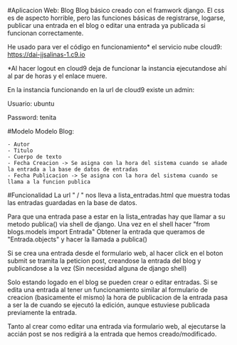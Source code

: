 #Aplicacion Web: Blog
Blog básico creado con el framwork django. 
El css es de aspecto horrible, pero las funciones básicas de registrarse, logarse, publicar una entrada en el blog o editar una entrada ya publicada si funcionan correctamente.

He usado para ver el código en funcionamiento* el servicio nube cloud9: https://dai-jjsalinas-1.c9.io

*Al hacer logout en cloud9 deja de funcionar la instancia ejecutandose ahí al par de horas y el enlace muere.

En la instancia funcionando en la url de cloud9 existe un admin:

Usuario: ubuntu

Password: tenita  

#Modelo
Modelo Blog:

    - Autor
    - Titulo
    - Cuerpo de texto
    - Fecha Creacion -> Se asigna con la hora del sistema cuando se añade la entrada a la base de datos de entradas
    - Fecha Publicacion -> Se asigna con la hora del sistema cuando se llama a la funcion publica

#Funcionalidad
La url " /  " nos lleva a lista_entradas.html que muestra todas las entradas guardadas en la base de datos.

Para que una entrada pase a estar en la lista_entradas hay que llamar a su metodo publica() via shell de django.
Una vez en el shell hacer "from blogs.models import Entrada"
Obtener la entrada que queramos de "Entrada.objects" y hacer la llamada a publica()

Si se crea una entrada desde el formulario web, al hacer click en el boton submit se tramita la peticion post,
creandose la entrada del blog y publicandose a la vez (Sin necesidad alguna de django shell)

Solo estando logado en el blog se pueden crear o editar entradas.
Si se edita una entrada al tener un funcionamiento similar al formulario de creacion (basicamente el mismo) la hora de publicacion
de la entrada pasa a ser la de cuando se ejecutó la edición, aunque estuviese publicada previamente la entrada.

Tanto al crear como editar una entrada via formulario web, al ejecutarse la accián post se nos redigirá a la entrada que hemos creado/modificado.
